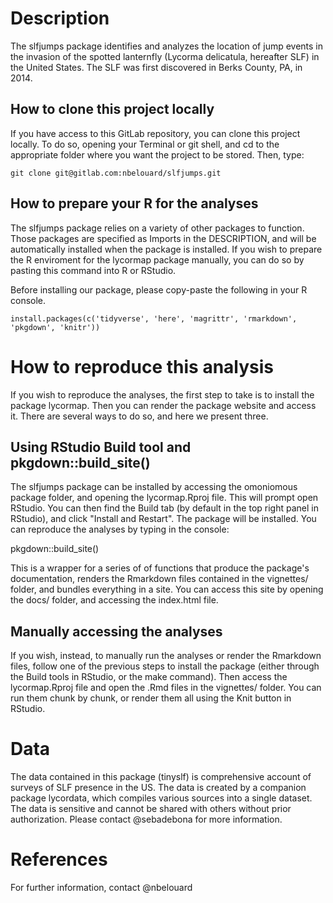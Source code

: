 # Description

The slfjumps package identifies and analyzes the location of jump events in the invasion of the spotted lanternfly (Lycorma delicatula, hereafter SLF) in the United States. The SLF was first discovered in Berks County, PA, in 2014. 

## How to clone this project locally

If you have access to this GitLab repository, you can clone this project locally. To do so, opening your Terminal or git shell, and cd to the appropriate folder where you want the project to be stored. Then, type:

```
git clone git@gitlab.com:nbelouard/slfjumps.git
```

## How to prepare your R for the analyses

The slfjumps package relies on a variety of other packages to function. Those packages are specified as Imports in the DESCRIPTION, and will be automatically installed when the package is installed. If you wish to prepare the R enviroment for the lycormap package manually, you can do so by pasting this command into R or RStudio.

Before installing our package, please copy-paste the following in your R console.

```
install.packages(c('tidyverse', 'here', 'magrittr', 'rmarkdown', 'pkgdown', 'knitr'))
```


# How to reproduce this analysis

If you wish to reproduce the analyses, the first step to take is to install the package lycormap. Then you can render the package website and access it. There are several ways to do so, and here we present three. 

## Using RStudio Build tool and pkgdown::build_site()

The slfjumps package can be installed by accessing the omoniomous package folder, and opening the lycormap.Rproj file. This will prompt open RStudio. You can then find the Build tab (by default in the top right panel in RStudio), and click "Install and Restart". The package will be installed.
You can reproduce the analyses by typing in the console:

pkgdown::build_site()

This is a wrapper for a series of of functions that produce the package's documentation, renders the Rmarkdown files contained in the vignettes/ folder, and bundles everything in a site. You can access this site by opening the docs/ folder, and accessing the index.html file.


## Manually accessing the analyses
If you wish, instead, to manually run the analyses or render the Rmarkdown files, follow one of the previous steps to install the package (either through the Build tools in RStudio, or the make command). Then access the lycormap.Rproj file and open the .Rmd files in the vignettes/ folder. You can run them chunk by chunk, or render them all using the Knit button in RStudio.

# Data

The data contained in this package (tinyslf) is comprehensive account of surveys of SLF presence in the US. The data is created by a companion package lycordata, which compiles various sources into a single dataset. The data is sensitive and cannot be shared with others without prior authorization. Please contact @sebadebona for more information.

# References

For further information, contact @nbelouard
